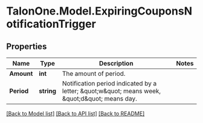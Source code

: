 # TalonOne.Model.ExpiringCouponsNotificationTrigger
## Properties

Name | Type | Description | Notes
------------ | ------------- | ------------- | -------------
**Amount** | **int** | The amount of period. | 
**Period** | **string** | Notification period indicated by a letter; \&quot;w\&quot; means week, \&quot;d\&quot; means day. | 

[[Back to Model list]](../README.md#documentation-for-models) [[Back to API list]](../README.md#documentation-for-api-endpoints) [[Back to README]](../README.md)

